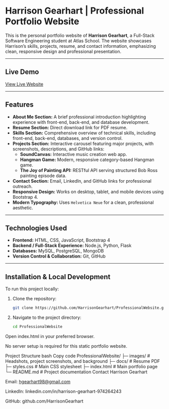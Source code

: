 # Harrison Gearhart | Professional Portfolio Website

This is the personal portfolio website of **Harrison Gearhart**, a Full-Stack Software Engineering student at Atlas School. The website showcases Harrison’s skills, projects, resume, and contact information, emphasizing clean, responsive design and professional presentation.

---

## Live Demo

[View Live Website](#) <!-- Replace with your live URL when hosted -->

---

## Features

- **About Me Section:** A brief professional introduction highlighting experience with front-end, back-end, and database development.  
- **Resume Section:** Direct download link for PDF resume.  
- **Skills Section:** Comprehensive overview of technical skills, including front-end, back-end, databases, and version control.  
- **Projects Section:** Interactive carousel featuring major projects, with screenshots, descriptions, and GitHub links:
  - **SoundCanvas:** Interactive music creation web app.  
  - **Hangman Game:** Modern, responsive category-based Hangman game.  
  - **The Joy of Painting API:** RESTful API serving structured Bob Ross painting episode data.  
- **Contact Section:** Email, LinkedIn, and GitHub links for professional outreach.  
- **Responsive Design:** Works on desktop, tablet, and mobile devices using Bootstrap 4.  
- **Modern Typography:** Uses `Helvetica Neue` for a clean, professional aesthetic.

---

## Technologies Used

- **Frontend:** HTML, CSS, JavaScript, Bootstrap 4  
- **Backend / Full-Stack Experience:** Node.js, Python, Flask  
- **Databases:** MySQL, PostgreSQL, MongoDB  
- **Version Control & Collaboration:** Git, GitHub  

---

## Installation & Local Development

To run this project locally:

1. Clone the repository:  
    ```bash
    git clone https://github.com/HarrisonGearhart/ProfessionalWebsite.git

2. Navigate to the project directory:
    ```bash
    cd ProfessionalWebsite

Open index.html in your preferred browser.

No server setup is required for this static portfolio website.

Project Structure
bash
Copy code
ProfessionalWebsite/
├─ images/               # Headshots, project screenshots, and background
├─ docs/                 # Resume PDF
├─ styles.css            # Main CSS stylesheet
├─ index.html            # Main portfolio page
└─ README.md             # Project documentation
Contact
Harrison Gearhart

Email: hgearhart98@gmail.com

LinkedIn: linkedin.com/in/harrison-gearhart-974264243

GitHub: github.com/HarrisonGearhart